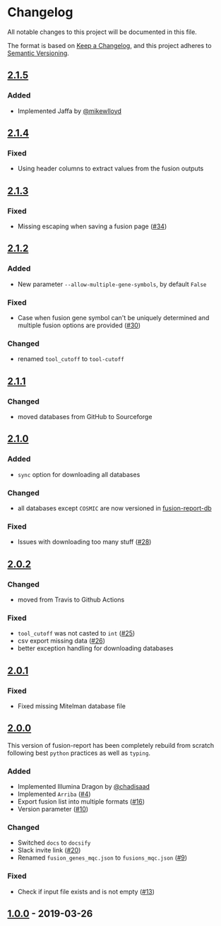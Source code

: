 # Changelog

All notable changes to this project will be documented in this file.

The format is based on [Keep a Changelog](https://keepachangelog.com/en/1.0.0/),
and this project adheres to [Semantic Versioning](https://semver.org/spec/v2.0.0.html).

## [2.1.5](https://github.com/matq007/fusion-report/releases/tag/2.1.5)

### Added

- Implemented Jaffa by [@mikewlloyd](https://github.com/mikewlloyd)

## [2.1.4](https://github.com/matq007/fusion-report/releases/tag/2.1.4)

### Fixed

- Using header columns to extract values from the fusion outputs

## [2.1.3](https://github.com/matq007/fusion-report/releases/tag/2.1.3)

### Fixed

- Missing escaping when saving a fusion page ([#34](https://github.com/matq007/fusion-report/issues/34))

## [2.1.2](https://github.com/matq007/fusion-report/releases/tag/2.1.2)

### Added

- New parameter `--allow-multiple-gene-symbols`, by default `False`

### Fixed

- Case when fusion gene symbol can't be uniquely determined and multiple fusion options are provided ([#30](https://github.com/matq007/fusion-report/issues/30))

### Changed

- renamed `tool_cutoff` to `tool-cutoff`

## [2.1.1](https://github.com/matq007/fusion-report/releases/tag/2.1.1)

### Changed

- moved databases from GitHub to Sourceforge

## [2.1.0](https://github.com/matq007/fusion-report/releases/tag/2.1.0)

### Added

- `sync` option for downloading all databases

### Changed

- all databases except `COSMIC` are now versioned in [fusion-report-db](https://github.com/matq007/fusion-report-db)

### Fixed

- Issues with downloading too many stuff ([#28](https://github.com/matq007/fusion-report/issues/28))

## [2.0.2](https://github.com/matq007/fusion-report/releases/tag/2.0.2)

### Changed

- moved from Travis to Github Actions

### Fixed

- `tool_cutoff` was not casted to `int` ([#25](https://github.com/matq007/fusion-report/issues/25))
- csv export missing data ([#26](https://github.com/matq007/fusion-report/issues/26))
- better exception handling for downloading databases

## [2.0.1](https://github.com/matq007/fusion-report/releases/tag/2.0.1)

### Fixed

- Fixed missing Mitelman database file

## [2.0.0](https://github.com/matq007/fusion-report/releases/tag/2.0.0)

This version of fusion-report has been completely rebuild from scratch following
best `python` practices as well as `typing`.

### Added

- Implemented Illumina Dragon by [@chadisaad](https://github.com/chadisaad)
- Implemented `Arriba` ([#4](https://github.com/matq007/fusion-report/issues/4))
- Export fusion list into multiple formats ([#16](https://github.com/matq007/fusion-report/issues/16))
- Version parameter ([#10](https://github.com/matq007/fusion-report/issues/10))

### Changed

- Switched `docs` to `docsify`
- Slack invite link ([#20](https://github.com/matq007/fusion-report/issues/20))
- Renamed `fusion_genes_mqc.json` to `fusions_mqc.json` ([#9](https://github.com/matq007/fusion-report/issues/9))

### Fixed

- Check if input file exists and is not empty ([#13](https://github.com/matq007/fusion-report/issues/13))

## [1.0.0](https://github.com/matq007/fusion-report/releases/tag/1.0.0) - 2019-03-26
